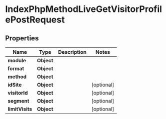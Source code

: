 

# IndexPhpMethodLiveGetVisitorProfilePostRequest


## Properties

| Name | Type | Description | Notes |
|------------ | ------------- | ------------- | -------------|
|**module** | **Object** |  |  |
|**format** | **Object** |  |  |
|**method** | **Object** |  |  |
|**idSite** | **Object** |  |  [optional] |
|**visitorId** | **Object** |  |  [optional] |
|**segment** | **Object** |  |  [optional] |
|**limitVisits** | **Object** |  |  [optional] |




